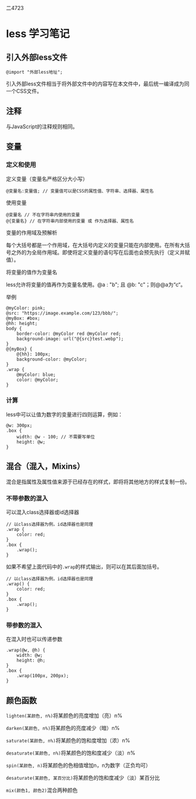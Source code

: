 二4723

# less 学习笔记

## 引入外部less文件

```less
@import "外部less地址";
```

引入外部less文件相当于将外部文件中的内容写在本文件中，最后统一编译成为同一个CSS文件。

## 注释

与JavaScript的注释规则相同。

## 变量

### 定义和使用

定义变量（变量名严格区分大小写）

```less
@变量名:变量值; // 变量值可以是CSS的属性值、字符串、选择器、属性名
```

使用变量

```less
@变量名 // 不在字符串内使用的变量
@{变量名} // 在字符串内部使用的变量 或 作为选择器、属性名
```

变量的作用域及预解析

每个大括号都是一个作用域，在大括号内定义的变量只能在内部使用。在所有大括号之外的为全局作用域。即使将定义变量的语句写在后面也会预先执行（定义并赋值）。

将变量的值作为变量名

less允许将变量的值再作为变量名使用。@a : "b"; 且 @b: "c"；则@@a为“c“。

举例

```less
@myColor: pink;
@src: "https://image.example.com/123/bbb/";
@myBox: #box;
@hh: height;
body {
    border-color: @myColor red @myColor red;
    background-image: url("@{src}test.webp");
}
@{myBox} {
    @{hh}: 100px;
    background-color: @myColor;
}
.wrap {
    @myColor: blue;
    color: @myColor;
}
```

### 计算

less中可以让值为数字的变量进行四则运算，例如：

```less
@w: 300px;
.box {
    width: @w - 100; // 不需要写单位
    height: @w;
}
```

## 混合（混入，Mixins）

混合是指属性及属性值来源于已经存在的样式，即将将其他地方的样式复制一份。

### 不带参数的混入

可以混入class选择器或id选择器

```less
// 以class选择器为例，id选择器也是同理
.wrap {
    color: red;
}
.box {
    .wrap();
}
```

如果不希望上面代码中的`.wrap`的样式输出，则可以在其后面加括号。

```less
// 以class选择器为例，id选择器也是同理
.wrap() {
    color: red;
}
.box {
    .wrap();
}
```

### 带参数的混入

在混入时也可以传递参数

```less
.wrap(@w, @h) {
    width: @w;
    height: @h;
}
.box {
    .wrap(100px, 200px);
}
```

## 颜色函数

`lighten(某颜色, n%)`将某颜色的亮度增加（亮）n%

`darken(某颜色, n%)`将某颜色的亮度减少（暗）n%

`saturate(某颜色, n%)`将某颜色的饱和度增加（浓）n%

`desaturate(某颜色, n%)`将某颜色的饱和度减少（淡）n%

`spin(某颜色, n)`将某颜色的色相值增加n，n为数字（正负均可）

`desaturate(某颜色, 某百分比)`将某颜色的饱和度减少（淡）某百分比

`mix(颜色1, 颜色2)`混合两种颜色
